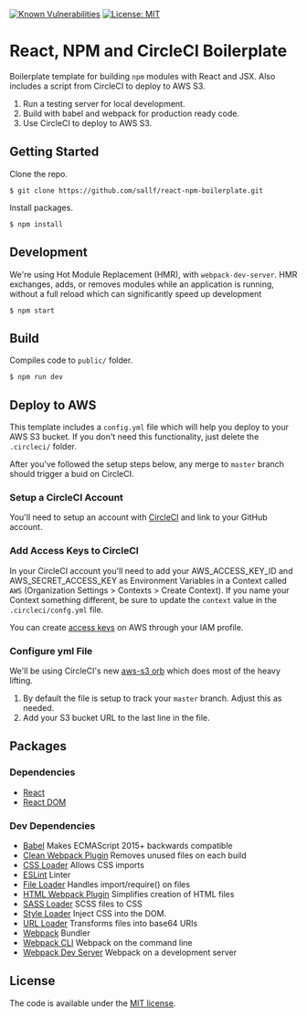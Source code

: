 [![Known Vulnerabilities](https://snyk.io/test/github/sallf/react-npm-boilerplate/badge.svg)](https://snyk.io/test/github/sallf/react-npm-boilerplate)
[![License: MIT](https://img.shields.io/badge/License-MIT-yellow.svg)](LICENSE)

# React, NPM and CircleCI Boilerplate
Boilerplate template for building `npm` modules with React and JSX. Also includes a script from CircleCI to deploy to AWS S3.
1. Run a testing server for local development.
2. Build with babel and webpack for production ready code.
3. Use CircleCI to deploy to AWS S3.

## Getting Started
Clone the repo.
```
$ git clone https://github.com/sallf/react-npm-boilerplate.git
```
Install packages.
```
$ npm install
```

## Development
We're using Hot Module Replacement (HMR), with `webpack-dev-server`. HMR exchanges, adds, or removes modules while an application is running, without a full reload which can significantly speed up development
```
$ npm start
```

## Build
Compiles code to `public/` folder.
```
$ npm run dev
```

## Deploy to AWS
This template includes a `config.yml` file which will help you deploy to your AWS S3 bucket. If you don't need this functionality, just delete the `.circleci/` folder.

After you've followed the setup steps below, any merge to `master` branch should trigger a buid on CircleCI.

### Setup a CircleCI Account
You'll need to setup an account with [CircleCI](https://circleci.com/) and link to your GitHub account.

### Add Access Keys to CircleCI
In your CircleCI account you'll need to add your AWS_ACCESS_KEY_ID and AWS_SECRET_ACCESS_KEY as Environment Variables in a Context called `AWS` (Organization Settings > Contexts > Create Context). If you name your Context something different, be sure to update the `context` value in the `.circleci/confg.yml` file.

You can create [access keys](https://aws.amazon.com/blogs/security/how-to-find-update-access-keys-password-mfa-aws-management-console/) on AWS through your IAM profile.

### Configure yml File
We'll be using CircleCI's new [aws-s3 orb](https://circleci.com/orbs/registry/orb/circleci/aws-s3) which does most of the heavy lifting.
1. By default the file is setup to track your `master` branch. Adjust this as needed.
2. Add your S3 bucket URL to the last line in the file.

## Packages
### Dependencies
- [React](https://www.npmjs.com/package/react)
- [React DOM](https://www.npmjs.com/package/react-dom)

### Dev Dependencies
- [Babel](https://www.npmjs.com/package/@babel/core) Makes ECMAScript 2015+ backwards compatible
- [Clean Webpack Plugin](https://www.npmjs.com/package/clean-webpack-plugin) Removes unused files on each build
- [CSS Loader](https://www.npmjs.com/package/css-loader) Allows CSS imports
- [ESLint](https://www.npmjs.com/package/eslint) Linter
- [File Loader](https://www.npmjs.com/package/file-loader) Handles import/require() on files
- [HTML Webpack Plugin](https://www.npmjs.com/package/html-webpack-plugin) Simplifies creation of HTML files
- [SASS Loader](https://www.npmjs.com/package/sass-loader) SCSS files to CSS
- [Style Loader](https://www.npmjs.com/package/style-loader) Inject CSS into the DOM.
- [URL Loader](https://www.npmjs.com/package/url-loader) Transforms files into base64 URIs
- [Webpack](https://www.npmjs.com/package/webpack) Bundler
- [Webpack CLI](https://www.npmjs.com/package/webpack-cli) Webpack on the command line
- [Webpack Dev Server](https://www.npmjs.com/package/webpack) Webpack on a development server

## License

The code is available under the [MIT license](LICENSE).
